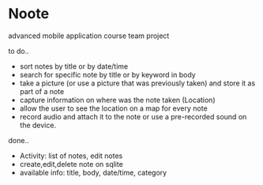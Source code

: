 # Noote
advanced mobile application course team project

to do..
- <MING> sort notes by title or by date/time
- <MING> search for specific note by title or by keyword in body
- <JOHN> take a picture (or use a picture that was previously taken) and store it as part of a note
- <JUNO> capture information on where was the note taken (Location)
- <JUNO> allow the user to see the location on a map for every note
- <NASTASIA> record audio and attach it to the note or use a pre-recorded sound on the device.

done..
- Activity: list of notes, edit notes
- create,edit,delete note on sqlite
- available info: title, body, date/time, category
